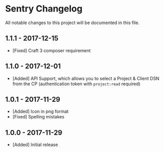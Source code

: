 # Sentry Changelog

All notable changes to this project will be documented in this file.

## 1.1.1 - 2017-12-15

- [Fixed] Craft 3 composer requirement

## 1.1.0 - 2017-12-01

- [Added] API Support, which allows you to select a Project & Client DSN from the CP (authentication token with `project:read` required)

## 1.0.1 - 2017-11-29

- [Added] Icon in png format
- [Fixed] Spelling mistakes

## 1.0.0 - 2017-11-29

- [Added] Initial release
